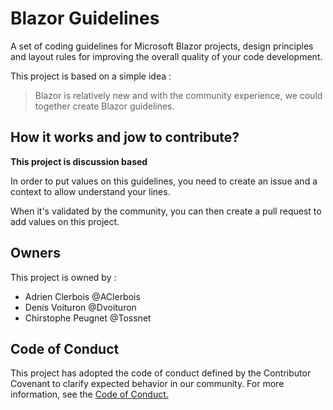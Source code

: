 # Blazor Guidelines

A set of coding guidelines for Microsoft Blazor projects, design principles and layout rules for improving the overall quality of your code development.

This project is based on a simple idea : 

> Blazor is relatively new and with the community experience, we could together create Blazor guidelines.

## How it works and jow to contribute?

**This project is discussion based**

In order to put values on this guidelines, you need to create an issue and a context to allow understand your lines. 

When it's validated by the community, you can then create a pull request to add values on this project.

## Owners

This project is owned by : 

* Adrien Clerbois @AClerbois
* Denis Voituron @Dvoituron
* Chirstophe Peugnet @Tossnet

## Code of Conduct
This project has adopted the code of conduct defined by the Contributor Covenant to clarify expected behavior in our community. For more information, see the [Code of Conduct.](https://github.com/Apps72/BlazorGuidelines/blob/main/CODE_OF_CONDUCT.md)
